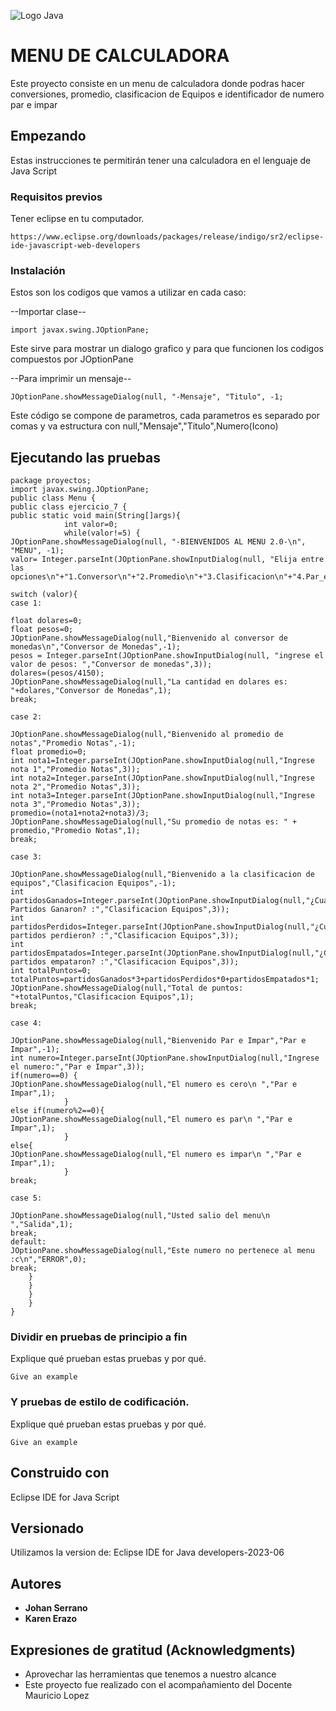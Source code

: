 ![Logo Java](https://seeklogo.com/images/J/java-logo-7833D1D21A-seeklogo.com.png)

# MENU DE CALCULADORA

Este proyecto consiste en un menu de calculadora donde podras hacer conversiones, 
promedio, clasificacion de Equipos e identificador de numero par e impar

## Empezando

Estas instrucciones te permitirán tener una calculadora en el lenguaje de Java Script

### Requisitos previos

Tener eclipse en tu computador.
```
https://www.eclipse.org/downloads/packages/release/indigo/sr2/eclipse-ide-javascript-web-developers
```

### Instalación

Estos son los codigos que vamos a utilizar en cada caso:

--Importar clase--

```
import javax.swing.JOptionPane;
```
Este sirve para mostrar un dialogo grafico y para que funcionen los codigos compuestos por JOptionPane

--Para imprimir un mensaje--
```
JOptionPane.showMessageDialog(null, "-Mensaje", "Titulo", -1;
```
Este código se compone de parametros, cada parametros es separado por comas y va estructura con null,"Mensaje","Titulo",Numero(Icono)

## Ejecutando las pruebas
```
package proyectos;
import javax.swing.JOptionPane;
public class Menu {
public class ejercicio_7 {
public static void main(String[]args){
			int valor=0;
			while(valor!=5) {
JOptionPane.showMessageDialog(null, "-BIENVENIDOS AL MENU 2.0-\n", "MENU", -1);
valor= Integer.parseInt(JOptionPane.showInputDialog(null, "Elija entre las opciones\n"+"1.Conversor\n"+"2.Promedio\n"+"3.Clasificacion\n"+"4.Par_e_Impar\n"+"5.Salir\n","MENU",3));
			 
switch (valor){
case 1:

float dolares=0;
float pesos=0;
JOptionPane.showMessageDialog(null,"Bienvenido al conversor de monedas\n","Conversor de Monedas",-1);
pesos = Integer.parseInt(JOptionPane.showInputDialog(null, "ingrese el valor de pesos: ","Conversor de monedas",3));
dolares=(pesos/4150);
JOptionPane.showMessageDialog(null,"La cantidad en dolares es: "+dolares,"Conversor de Monedas",1);
break;
				
case 2:
				
JOptionPane.showMessageDialog(null,"Bienvenido al promedio de notas","Promedio Notas",-1);
float promedio=0;
int nota1=Integer.parseInt(JOptionPane.showInputDialog(null,"Ingrese nota 1","Promedio Notas",3));
int nota2=Integer.parseInt(JOptionPane.showInputDialog(null,"Ingrese nota 2","Promedio Notas",3));
int nota3=Integer.parseInt(JOptionPane.showInputDialog(null,"Ingrese nota 3","Promedio Notas",3));
promedio=(nota1+nota2+nota3)/3;
JOptionPane.showMessageDialog(null,"Su promedio de notas es: " + promedio,"Promedio Notas",1);
break;
				
case 3:

JOptionPane.showMessageDialog(null,"Bienvenido a la clasificacion de equipos","Clasificacion Equipos",-1);
int partidosGanados=Integer.parseInt(JOptionPane.showInputDialog(null,"¿Cuantos Partidos Ganaron? :","Clasificacion Equipos",3));
int partidosPerdidos=Integer.parseInt(JOptionPane.showInputDialog(null,"¿Cuantos partidos perdieron? :","Clasificacion Equipos",3));
int partidosEmpatados=Integer.parseInt(JOptionPane.showInputDialog(null,"¿Cuantos partidos empataron? :","Clasificacion Equipos",3));
int totalPuntos=0;
totalPuntos=partidosGanados*3+partidosPerdidos*0+partidosEmpatados*1;
JOptionPane.showMessageDialog(null,"Total de puntos: "+totalPuntos,"Clasificacion Equipos",1);
break;

case 4:

JOptionPane.showMessageDialog(null,"Bienvenido Par e Impar","Par e Impar",-1);
int numero=Integer.parseInt(JOptionPane.showInputDialog(null,"Ingrese el numero:","Par e Impar",3));
if(numero==0) {
JOptionPane.showMessageDialog(null,"El numero es cero\n ","Par e Impar",1);
			}
else if(numero%2==0){
JOptionPane.showMessageDialog(null,"El numero es par\n ","Par e Impar",1);	
			}
else{
JOptionPane.showMessageDialog(null,"El numero es impar\n ","Par e Impar",1);
			}
break;
			
case 5:

JOptionPane.showMessageDialog(null,"Usted salio del menu\n ","Salida",1);
break;
default:
JOptionPane.showMessageDialog(null,"Este numero no pertenece al menu :c\n","ERROR",0);
break;
	}
	}
	}
	}
}
```

### Dividir en pruebas de principio a fin

Explique qué prueban estas pruebas y por qué.

```
Give an example
```

### Y pruebas de estilo de codificación.

Explique qué prueban estas pruebas y por qué.

```
Give an example
```

## Construido con

Eclipse IDE for Java Script

## Versionado

Utilizamos la version de: Eclipse IDE for Java developers-2023-06

## Autores

* **Johan Serrano**
* **Karen Erazo** 

## Expresiones de gratitud (Acknowledgments)

* Aprovechar las herramientas que tenemos a nuestro alcance 
* Este proyecto fue realizado con el acompañamiento del Docente Mauricio Lopez 

